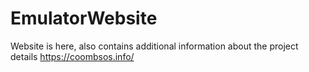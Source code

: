 # EmulatorWebsite
Website is here, also contains additional information about the project details
https://coombsos.info/

